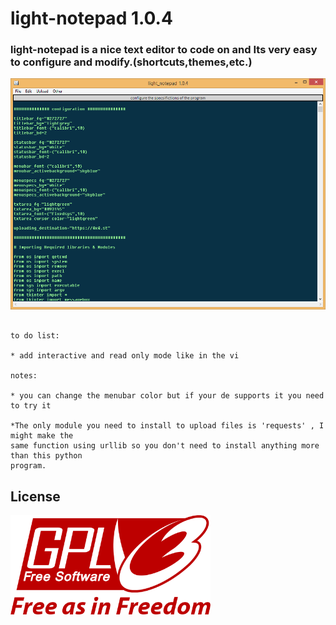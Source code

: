 # light-notepad 1.0.4

<h3>light-notepad is a nice text editor to code on and Its very easy to configure and modify.(shortcuts,themes,etc.)</h3>

<img src="https://github.com/Aydeniztr/light-notepad/blob/main/images/Screen_shot.png?raw=true">

```

to do list:

* add interactive and read only mode like in the vi

notes:

* you can change the menubar color but if your de supports it you need to try it

*The only module you need to install to upload files is 'requests' , I might make the
same function using urllib so you don't need to install anything more than this python
program.

```
## License

<img src="https://github.com/Aydeniztr/Aydeniztr/blob/main/B7A06C30-FE7A-4C37-94AF-B8626D71BA75.png?raw=true" alt="LICENSE" height="159" width="320">
